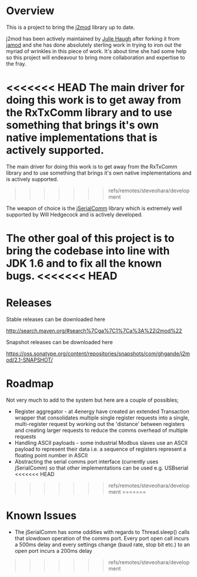 # Overview
This is a project to bring the [j2mod](https://sourceforge.net/projects/j2mod/) library up to date.

j2mod has been actively maintained by [Julie Haugh](https://sourceforge.net/u/jfhaugh/) after forking it from [jamod](http://jamod.sourceforge.net/) and she has done 
absolutely sterling work in trying to iron out the myriad of wrinkles in this piece of work. It's about time she had some help so this 
project will endeavour to bring more collaboration and expertise to the fray.

<<<<<<< HEAD
The main driver for doing this work is to get away from the RxTxComm library and to use something that brings it's own native implementations that is actively supported.
=======
The main driver for doing this work is to get away from the RxTxComm library and to use something that brings it's own native implementations and is actively supported.
>>>>>>> refs/remotes/steveohara/development

The weapon of choice is the [jSerialComm](http://fazecast.github.io/jSerialComm/) library which is extremely well supported by Will Hedgecock and is actively developed.

The other goal of this project is to bring the codebase into line with JDK 1.6 and to fix all the known bugs.
<<<<<<< HEAD
=======

# Releases
Stable releases can be downloaded here 

http://search.maven.org/#search%7Cga%7C1%7Ca%3A%22j2mod%22

Snapshot releases can be downloaded here 

https://oss.sonatype.org/content/repositories/snapshots/com/ghgande/j2mod/2.1-SNAPSHOT/

# Roadmap

Not very much to add to the system but here are a couple of possibles;

* Register aggregator - at 4energy have created an extended Transaction wrapper that consolidates multiple single register requests into a single, 
multi-register request by working out the 'distance' between registers and creating larger requests to reduce the comms overhead of multiple requests
* Handling ASCII payloads - some industrial Modbus slaves use an ASCII payload to represent their data i.e. a sequence of registers represent a floating point number in ASCII
* Abstracting the serial comms port interface (currently uses jSerialComm) so that other implementations can be used e.g. USBserial
<<<<<<< HEAD
>>>>>>> refs/remotes/steveohara/development
=======

# Known Issues

* The jSerialComm has some oddities with regards to Thread.sleep() calls that slowdown operation of the comms port. Every port open call incurs a 500ms delay and every settings change (baud rate, stop bit etc.) to an open port incurs a 200ms delay
>>>>>>> refs/remotes/steveohara/development
